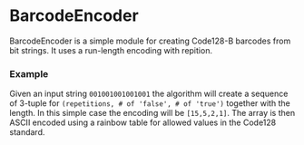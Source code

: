 # BarcodeEncoder

BarcodeEncoder is a simple module for creating Code128-B barcodes from bit strings. It uses a run-length encoding with repition.

### Example

Given an input string `001001001001001` the algorithm will create a sequence of 3-tuple for `(repetitions, # of 'false', # of 'true')` together with the length. In this simple case the encoding will be `[15,5,2,1]`. The array is then ASCII encoded using a rainbow table for allowed values in the Code128 standard.
